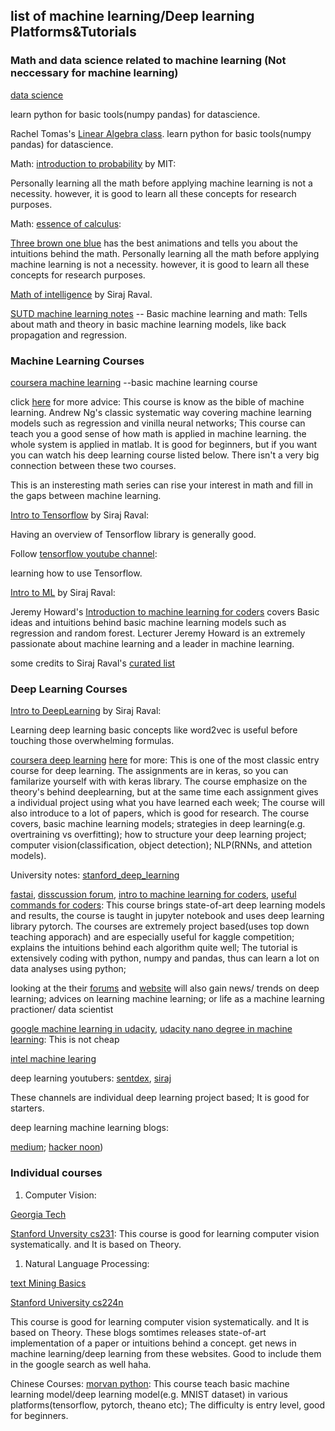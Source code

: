 ## list of machine learning/Deep learning Platforms&Tutorials
### Math and data science related to machine learning (Not neccessary for machine learning)
[data science](https://www.youtube.com/watch?v=T5pRlIbr6gg&list=PL2-dafEMk2A6QKz1mrk1uIGfHkC1zZ6UU)

learn python for basic tools(numpy pandas) for datascience.

Rachel Tomas's [Linear Algebra class](https://github.com/fastai/numerical-linear-algebra/blob/master/README.md).
learn python for basic tools(numpy pandas) for datascience. 

Math: [introduction to probability](https://www.edx.org/course/introduction-probability-science-mitx-6-041x-2) by MIT:

Personally learning all the math before applying machine learning is not a necessity. however, it is good to learn all these concepts for research purposes.

Math: [essence of calculus](https://www.youtube.com/playlist?list=PLZHQObOWTQDMsr9K-rj53DwVRMYO3t5Yr):

[Three brown one blue](https://www.youtube.com/channel/UCYO_jab_esuFRV4b17AJtAw) has the best animations and tells you about the intuitions behind the math. Personally learning all the math before applying machine learning is not a necessity. however, it is good to learn all these concepts for research purposes.

[Math of intelligence](https://www.youtube.com/watch?v=xRJCOz3AfYY&list=PL2-dafEMk2A7mu0bSksCGMJEmeddU_H4D) by Siraj Raval.

[SUTD machine learning notes](https://github.com/Emrys-Hong/machine_learning/tree/master/machine_learning_notes_SUTD) -- Basic machine learning and math:
Tells about math and theory in basic machine learning models, like back propagation and regression.

### Machine Learning Courses

[coursera machine learning](https://www.coursera.org/learn/machine-learning) --basic machine learning course

click [here](https://github.com/Emrys-Hong/machine_learning/tree/master/coursera/machine_learning_Ng) for more advice:
This course is know as the bible of machine learning. Andrew Ng's classic systematic way covering machine learning models such as regression and vinilla neural networks; This course can teach you a good sense of how math is applied in machine learning. the whole system is applied in matlab. It is good for beginners, but if you want you can watch his deep learning course listed below. There isn't a very big connection between these two courses.


This is an insteresting math series can rise your interest in math and fill in the gaps between machine learning.

[Intro to Tensorflow](https://www.youtube.com/watch?v=2FmcHiLCwTU&list=PL2-dafEMk2A7EEME489DsI468AB0wQsMV) by Siraj Raval:

Having an overview of Tensorflow library is generally good.


Follow [tensorflow youtube channel](https://www.youtube.com/channel/UC0rqucBdTuFTjJiefW5t-IQ):

learning how to use Tensorflow.

[Intro to ML](https://eu.udacity.com/course/intro-to-machine-learning--ud120) by Siraj Raval:


Jeremy Howard's [Introduction to machine learning for coders](http://course.fast.ai/ml)
covers Basic ideas and intuitions behind basic machine learning models such as regression and random forest. Lecturer Jeremy Howard is an extremely passionate about machine learning and a leader in machine learning.

some credits to Siraj Raval's [curated list](https://github.com/llSourcell/Learn_Machine_Learning_in_3_Months)

### Deep Learning Courses
[Intro to DeepLearning](https://www.youtube.com/watch?v=vOppzHpvTiQ&list=PL2-dafEMk2A7YdKv4XfKpfbTH5z6rEEj3) by Siraj Raval:

Learning deep learning basic concepts like word2vec is useful before touching those overwhelming formulas.



[coursera deep learning](https://www.deeplearning.ai/) [here](https://github.com/Emrys-Hong/machine_learning/tree/master/coursera/deep_learning_Ng) for more:
This is one of the most classic entry course for deep learning. The assignments are in keras, so you can familarize yourself with with keras library. The course emphasize on the theory's behind deeplearning, but at the same time each assignment gives a individual project using what you have learned each week; The course will also introduce to a lot of papers, which is good for research.
The course covers, basic machine learning models; strategies in deep learning(e.g. overtraining vs overfitting); how to structure your deep learning project; computer vision(classification, object detection); NLP(RNNs, and attetion models).

University notes:
[stanford_deep_learning](https://stats385.github.io/)

[fastai](www.fast.ai), 
[disscussion forum](https://forums.fast.ai/), 
[intro to machine learning for coders](https://www.linkedin.com/pulse/fastai-intro-machine-learning-coders-part-1-2018-eric-perbos-brinck), 
[useful commands for coders](http://forums.fast.ai/t/wiki-thread-intro-workshop/6537):
This course brings state-of-art deep learning models and results, the course is taught in jupyter notebook and uses deep learning library pytorch. The courses are extremely project based(uses top down teaching apporach) and are especially useful for kaggle competition; explains the intuitions behind each algorithm quite well; The tutorial is extensively coding with python, numpy and pandas, thus can learn a lot on data analyses using python;

looking at the their [forums](https://forums.fast.ai/) and [website](www.fast.ai) will also gain news/ trends on deep learning; advices on learning machine learning; or life as a machine learning practioner/ data scientist

[google machine learning in udacity](https://www.udacity.com/course/deep-learning--ud730), [udacity nano degree in machine learning](https://www.udacity.com/nanodegree):
This is not cheap

[intel machine learing](https://software.intel.com/en-us/ai-academy/basics)

deep learning youtubers:
[sentdex](https://www.youtube.com/channel/UCfzlCWGWYyIQ0aLC5w48gBQ), 
[siraj](https://www.youtube.com/channel/UCWN3xxRkmTPmbKwht9FuE5A)                 

These channels are individual deep learning project based; It is good for starters.

deep learning machine learning blogs:

[medium](https://medium.com); 
[hacker noon](https://hackernoon.com/))


### Individual courses
1. Computer Vision:

[Georgia Tech](https://www.udacity.com/course/introduction-to-computer-vision--ud810)

[Stanford Unversity cs231](https://www.youtube.com/results?search_query=stanford+cs231):
This course is good for learning computer vision systematically. and It is based on Theory.

1. Natural Language Processing:

[text Mining Basics](https://www.coursera.org/learn/python-text-mining)

[Stanford University cs224n](https://www.youtube.com/watch?v=OQQ-W_63UgQ&list=PL3FW7Lu3i5Jsnh1rnUwq_TcylNr7EkRe6)

This course is good for learning computer vision systematically. and It is based on Theory.
These blogs somtimes releases state-of-art implementation of a paper or intuitions behind a concept. get news in machine learning/deep learning from these websites. Good to include them in the google search as well haha.

Chinese Courses:
[morvan python](https://morvanzhou.github.io/):
This course teach basic machine learning model/deep learning model(e.g. MNIST dataset) in various platforms(tensorflow, pytorch, theano etc); The difficulty is entry level, good for beginners.